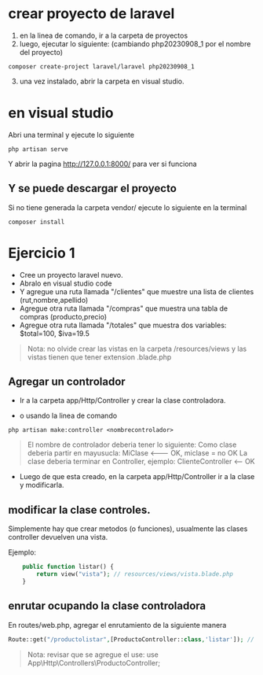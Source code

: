 # crear proyecto de laravel
1) en la linea de comando, ir a la carpeta de proyectos
2) luego, ejecutar lo siguiente: (cambiando php20230908_1 por el nombre del proyecto)

```
composer create-project laravel/laravel php20230908_1
```

3) una vez instalado, abrir la carpeta en visual studio.

# en visual studio
Abri una terminal y ejecute lo siguiente

```
php artisan serve
```

Y abrir la pagina http://127.0.0.1:8000/ para ver si funciona

## Y se puede descargar el proyecto
Si no tiene generada la carpeta vendor/ ejecute lo siguiente en la terminal

```
composer install
```

# Ejercicio 1

* Cree un proyecto laravel nuevo.
* Abralo en visual studio code
* Y agregue una ruta llamada "/clientes" que muestre una lista de clientes (rut,nombre,apellido)
* Agregue otra ruta llamada "/compras" que muestra una tabla de compras (producto,precio)
* Agregue otra ruta llamada "/totales" que muestra dos variables: $total=100, $iva=19.5

> Nota: no olvide crear las vistas en la carpeta /resources/views y las vistas tienen que tener extension .blade.php

## Agregar un controlador

* Ir a la carpeta app/Http/Controller y crear la clase controladora.

* o usando la linea de comando

```
php artisan make:controller <nombrecontrolador>
```

> El nombre de controlador deberia tener lo siguiente:
> Como clase deberia partir en mayusucla: MiClase  <--- OK, miclase = no OK
> La clase deberia terminar en Controller, ejemplo: ClienteController <-- OK


* Luego de que esta creado, en la carpeta app/Http/Controller ir a la clase y modificarla.

## modificar la clase controles.

Simplemente hay que crear metodos (o funciones), usualmente las clases controller devuelven una vista.

Ejemplo:
```php
    public function listar() {
        return view("vista"); // resources/views/vista.blade.php
    }
```

## enrutar ocupando la clase controladora

En routes/web.php, agregar el enrutamiento de la siguiente manera

```php
Route::get("/productolistar",[ProductoController::class,'listar']); // indicar la clase y la funcionb
```

> Nota: revisar que se agregue el use: use App\Http\Controllers\ProductoController;